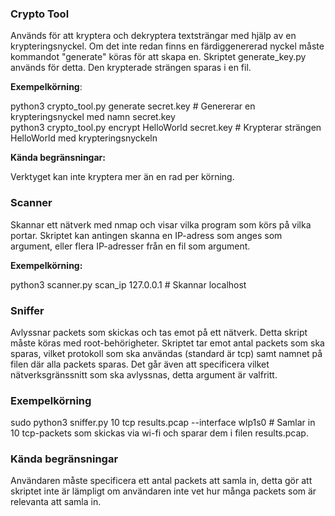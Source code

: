 <h3> Crypto Tool </h3>

Används för att kryptera och dekryptera textsträngar med hjälp av en krypteringsnyckel.
Om det inte redan finns en färdiggenererad nyckel måste kommandot "generate" köras för att skapa en. Skriptet generate_key.py används för detta. Den krypterade strängen sparas i en fil.

<b>Exempelkörning</b>:

python3 crypto_tool.py generate secret.key # Genererar en krypteringsnyckel med namn secret.key<br>
python3 crypto_tool.py encrypt HelloWorld secret.key # Krypterar strängen HelloWorld med krypteringsnyckeln

<b>Kända begränsningar:</b>

Verktyget kan inte kryptera mer än en rad per körning.

<h3> Scanner </h3>

Skannar ett nätverk med nmap och visar vilka program som körs på vilka portar. Skriptet kan antingen
skanna en IP-adress som anges som argument, eller flera IP-adresser från en fil som argument.

<b>Exempelkörning:</b>

python3 scanner.py scan_ip 127.0.0.1 # Skannar localhost

<h3> Sniffer </h3>

Avlyssnar packets som skickas och tas emot på ett nätverk. Detta skript måste köras med root-behörigheter. Skriptet tar emot antal packets som ska sparas, vilket protokoll som ska användas
(standard är tcp) samt namnet på filen där alla packets sparas. Det går även att specificera vilket nätverksgränssnitt som ska avlyssnas, detta argument är valfritt.

<h3>Exempelkörning</h3>

sudo python3 sniffer.py 10 tcp results.pcap --interface wlp1s0 # Samlar in 10 tcp-packets som skickas via wi-fi och sparar dem i filen results.pcap.

<h3>Kända begränsningar</h3>

Användaren måste specificera ett antal packets att samla in, detta gör att skriptet inte är lämpligt 
om användaren inte vet hur många packets som är relevanta att samla in.
